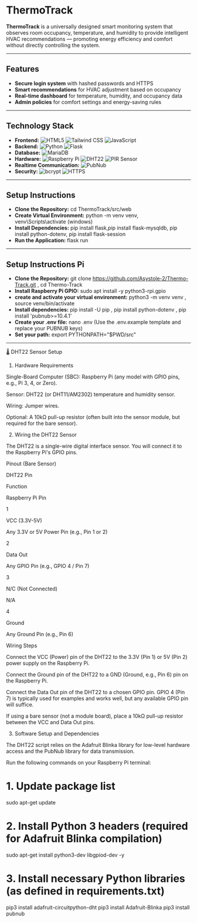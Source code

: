 # ThermoTrack

**ThermoTrack** is a universally designed smart monitoring system that observes room occupancy, temperature, and humidity to provide intelligent HVAC recommendations — promoting energy efficiency and comfort without directly controlling the system.

---

## Features

- **Secure login system** with hashed passwords and HTTPS
- **Smart recommendations** for HVAC adjustment based on occupancy
- **Real-time dashboard** for temperature, humidity, and occupancy data
- **Admin policies** for comfort settings and energy-saving rules

---

## Technology Stack

- **Frontend:** ![HTML5](https://img.shields.io/badge/HTML5-E34F26?logo=html5&logoColor=white) ![Tailwind CSS](https://img.shields.io/badge/Tailwind_CSS-38B2AC?logo=tailwindcss&logoColor=white) ![JavaScript](https://img.shields.io/badge/JavaScript-F7DF1E?logo=javascript&logoColor=black) 
- **Backend:** ![Python](https://img.shields.io/badge/Python-3776AB?logo=python&logoColor=white) ![Flask](https://img.shields.io/badge/Flask-000000?logo=flask&logoColor=white) 
- **Database:** ![MariaDB](https://img.shields.io/badge/MariaDB-003545?logo=mariadb&logoColor=white) 
- **Hardware:** ![Raspberry Pi](https://img.shields.io/badge/Raspberry%20Pi-A22846?logo=raspberrypi&logoColor=white) ![DHT22](https://img.shields.io/badge/DHT22_Sensor-00BFFF?logo=sensors&logoColor=white) ![PIR Sensor](https://img.shields.io/badge/PIR_Sensor-FF4500?logo=sensors&logoColor=white) 
- **Realtime Communication:** ![PubNub](https://img.shields.io/badge/PubNub-E61C3F?logo=pubnub&logoColor=white) 
- **Security:** ![bcrypt](https://img.shields.io/badge/bcrypt-00BFA6?logo=lock&logoColor=white) ![HTTPS](https://img.shields.io/badge/HTTPS-00599C?logo=ssl&logoColor=white) 

---

## Setup Instructions

- **Clone the Repository:** cd ThermoTrack/src/web
- **Create Virtual Environment:** python -m venv venv, venv\Scripts\activate (windows)
- **Install Dependencies:** pip install flask,pip install flask-mysqldb, pip install python-dotenv, pip install flask-session
- **Run the Application:** flask run

---

## Setup Instructions Pi

- **Clone the Repository:** git clone https://github.com/Asystole-2/Thermo-Track.git , 
cd Thermo-Track
- **Install Raspberry Pi GPIO:** sudo apt install -y python3-rpi.gpio
- **create and activate your virtual environment:** python3 -m venv venv , 
source venv/bin/activate
- **Install dependencies:** pip install -U pip ,
pip install python-dotenv ,
pip install 'pubnub>=10.4.1'
- **Create your .env file:** nano .env (Use the .env.example template and replace your PUBNUB keys)
- **Set your path:** export PYTHONPATH="$PWD/src"

---

🌡️ DHT22 Sensor Setup 

1. Hardware Requirements

Single-Board Computer (SBC): Raspberry Pi (any model with GPIO pins, e.g., Pi 3, 4, or Zero).

Sensor: DHT22 (or DHT11/AM2302) temperature and humidity sensor.

Wiring: Jumper wires.

Optional: A 10kΩ pull-up resistor (often built into the sensor module, but required for the bare sensor).

2. Wiring the DHT22 Sensor

The DHT22 is a single-wire digital interface sensor. You will connect it to the Raspberry Pi's GPIO pins.

Pinout (Bare Sensor)

DHT22 Pin

Function

Raspberry Pi Pin

1

VCC (3.3V-5V)

Any 3.3V or 5V Power Pin (e.g., Pin 1 or 2)

2

Data Out

Any GPIO Pin (e.g., GPIO 4 / Pin 7)

3

N/C (Not Connected)

N/A

4

Ground

Any Ground Pin (e.g., Pin 6)

Wiring Steps

Connect the VCC (Power) pin of the DHT22 to the 3.3V (Pin 1) or 5V (Pin 2) power supply on the Raspberry Pi.

Connect the Ground pin of the DHT22 to a GND (Ground, e.g., Pin 6) pin on the Raspberry Pi.

Connect the Data Out pin of the DHT22 to a chosen GPIO pin. GPIO 4 (Pin 7) is typically used for examples and works well, but any available GPIO pin will suffice.

If using a bare sensor (not a module board), place a 10kΩ pull-up resistor between the VCC and Data Out pins.

3. Software Setup and Dependencies

The DHT22 script relies on the Adafruit Blinka library for low-level hardware access and the PubNub library for data transmission.

Run the following commands on your Raspberry Pi terminal:

# 1. Update package list
sudo apt-get update

# 2. Install Python 3 headers (required for Adafruit Blinka compilation)
sudo apt-get install python3-dev libgpiod-dev -y

# 3. Install necessary Python libraries (as defined in requirements.txt)
pip3 install adafruit-circuitpython-dht
pip3 install Adafruit-Blinka
pip3 install pubnub

